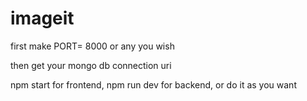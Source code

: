 # imageit

first make PORT= 8000 or any you wish

then get your mongo db connection uri 

npm start for frontend, npm run dev for backend, 
or do it as you want 
